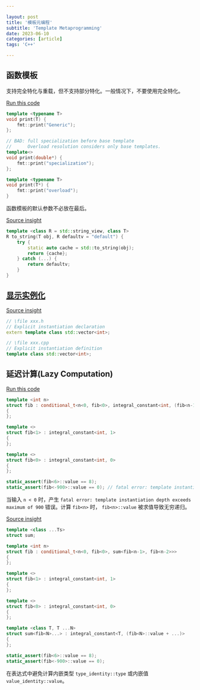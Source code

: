 ```yaml
---

layout: post
title: '模板元编程'
subtitle: 'Template Metaprogramming'
date: 2023-06-10
categories: [article]
tags: 'C++' 

---
```


## 函数模板

支持完全特化与重载，但不支持部分特化。一般情况下，不要使用完全特化。

[Run this code](https://godbolt.org/z/PfnsY85zY)
```.cpp
template <typename T>
void print(T) {
    fmt::print("Generic");
};

// BAD: full specialization before base template
//      Overload resolution considers only base templates.
template<>
void print(double*) { 
    fmt::print("specialization"); 
};

template <typename T>
void print(T*) {
    fmt::print("overload");
}
```

函数模板的默认参数不必放在最后。

[Source insight](https://cppinsights.io/s/135e38c1)
```.cpp
template <class R = std::string_view, class T>
R to_string(T obj, R defaultv = "default") {
    try {
        static auto cache = std::to_string(obj);
        return {cache};
    } catch (...) {
        return defaultv;
    }
}
```

## [显示实例化](https://en.cppreference.com/w/cpp/language/class_template)

[Source insight](https://cppinsights.io/s/943f2d41)
```.cpp
// \file xxx.h
// Explicit instantiation declaration
extern template class std::vector<int>;

// \file xxx.cpp
// Explicit instantiation definition
template class std::vector<int>;
```

## 延迟计算(Lazy Computation)

[Run this code](https://godbolt.org/z/6hq3j5G61)
```.cpp
template <int n>
struct fib : conditional_t<n<0, fib<0>, integral_constant<int, (fib<n-1>::value + fib<n-2>::value)>>
{
};

template <>
struct fib<1> : integral_constant<int, 1>
{
};

template <>
struct fib<0> : integral_constant<int, 0>
{
};

static_assert(fib<6>::value == 8);
static_assert(fib<-900>::value == 0); // fatal error: template instantiation depth exceeds maximum of 900
```

当输入 `n < 0` 时，产生 `fatal error: template instantiation depth exceeds maximum of 900` 错误。计算 `fib<n>` 时， `fib<n>::value` 被求值导致无穷递归。

[Source insight](https://cppinsights.io/s/a61187fd)
```.cpp
template <class ...Ts>
struct sum;

template <int n>
struct fib : conditional_t<n<0, fib<0>, sum<fib<n-1>, fib<n-2>>>
{
};

template <>
struct fib<1> : integral_constant<int, 1>
{
};

template <>
struct fib<0> : integral_constant<int, 0>
{
};

template <class T, T ...N>
struct sum<fib<N>...> : integral_constant<T, (fib<N>::value + ...)>
{
};

static_assert(fib<6>::value == 8);
static_assert(fib<-900>::value == 0);
```

在表达式中避免计算内嵌类型 `type_identity::type` 或内嵌值 `value_identity::value`。